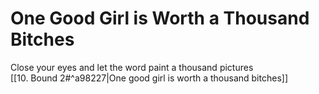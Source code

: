 # One Good Girl is Worth a Thousand Bitches

Close your eyes and let the word paint a thousand pictures  
[[10. Bound 2#^a98227|One good girl is worth a thousand bitches]]  
